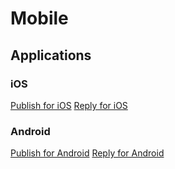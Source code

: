 # Mobile

## Applications

### iOS

[Publish for iOS](https://itunes.apple.com/us/app/buffer-social-media-manager/id490474324)
[Reply for iOS](https://itunes.apple.com/us/app/buffer-reply/id1327777195)

### Android

[Publish for Android](https://play.google.com/store/apps/details?id=org.buffer.android)
[Reply for Android](https://play.google.com/store/apps/details?id=org.buffer.reply.android)

